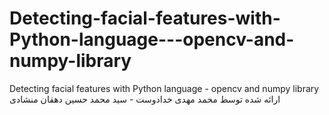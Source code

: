# Detecting-facial-features-with-Python-language---opencv-and-numpy-library
Detecting facial features with Python language - opencv and numpy library
ارائه شده توسط محمد مهدی خدادوست - سید محمد حسین دهقان منشادی
